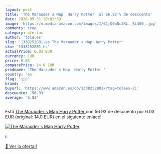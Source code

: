 ```yaml
---
layout: post
title: 'The Marauder s Map  Harry Potter  al 56.93 % de descuento'
date: 2020-05-31 20:01:59
image: 'https://m.media-amazon.com/images/I/61jQ0aNc4KL._SL400_.jpg'
comments: true
category: ofertas
author: 'tole.es'
slug: '1338252801-es The Marauder s Map Harry Potter'
sku: '1338252801-es'
actualPrice: 6.03 EUR
currency: EUR
price: 6.03
comparePrice: 14.0 EUR
prodname: 'The Marauder s Map  Harry Potter '
country: 'es'
flag: '🇪🇸'
brand: ''
buyurl: 'https://www.amazon.es/dp/1338252801/?tag=tolees-21'
descuento: '56.93'
average: '6.03'
---
```


Está [The Marauder s Map  Harry Potter ](https://www.amazon.es/dp/1338252801/?tag=tolees-21) con 56.93 de descuento por 6.03 EUR (original: 14.0 EUR) en el siguiente enlace!

[![The Marauder s Map  Harry Potter ](https://m.media-amazon.com/images/I/61jQ0aNc4KL._SL400_.jpg)](https://www.amazon.es/dp/1338252801/?tag=tolees-21)

ℹ️:


[🛒 Ver la oferta!!](https://www.amazon.es/dp/1338252801/?tag=tolees-21)
